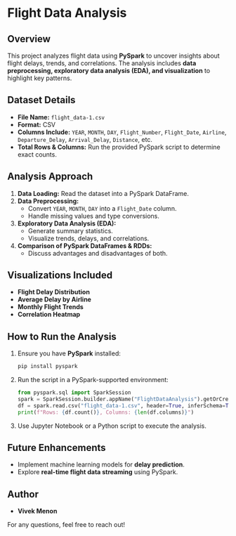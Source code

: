 # Flight Data Analysis

## Overview
This project analyzes flight data using **PySpark** to uncover insights about flight delays, trends, and correlations. The analysis includes **data preprocessing, exploratory data analysis (EDA), and visualization** to highlight key patterns.

## Dataset Details
- **File Name:** `flight_data-1.csv`
- **Format:** CSV
- **Columns Include:** `YEAR`, `MONTH`, `DAY`, `Flight_Number`, `Flight_Date`, `Airline`, `Departure_Delay`, `Arrival_Delay`, `Distance`, etc.
- **Total Rows & Columns:** Run the provided PySpark script to determine exact counts.

## Analysis Approach
1. **Data Loading:** Read the dataset into a PySpark DataFrame.
2. **Data Preprocessing:**
   - Convert `YEAR`, `MONTH`, `DAY` into a `Flight_Date` column.
   - Handle missing values and type conversions.
3. **Exploratory Data Analysis (EDA):**
   - Generate summary statistics.
   - Visualize trends, delays, and correlations.
4. **Comparison of PySpark DataFrames & RDDs:**
   - Discuss advantages and disadvantages of both.

## Visualizations Included
- **Flight Delay Distribution**
- **Average Delay by Airline**
- **Monthly Flight Trends**
- **Correlation Heatmap**

## How to Run the Analysis
1. Ensure you have **PySpark** installed:
   ```bash
   pip install pyspark
   ```
2. Run the script in a PySpark-supported environment:
   ```python
   from pyspark.sql import SparkSession
   spark = SparkSession.builder.appName("FlightDataAnalysis").getOrCreate()
   df = spark.read.csv("flight_data-1.csv", header=True, inferSchema=True)
   print(f"Rows: {df.count()}, Columns: {len(df.columns)}")
   ```
3. Use Jupyter Notebook or a Python script to execute the analysis.

## Future Enhancements
- Implement machine learning models for **delay prediction**.
- Explore **real-time flight data streaming** using PySpark.

## Author
- **Vivek Menon**

For any questions, feel free to reach out!

